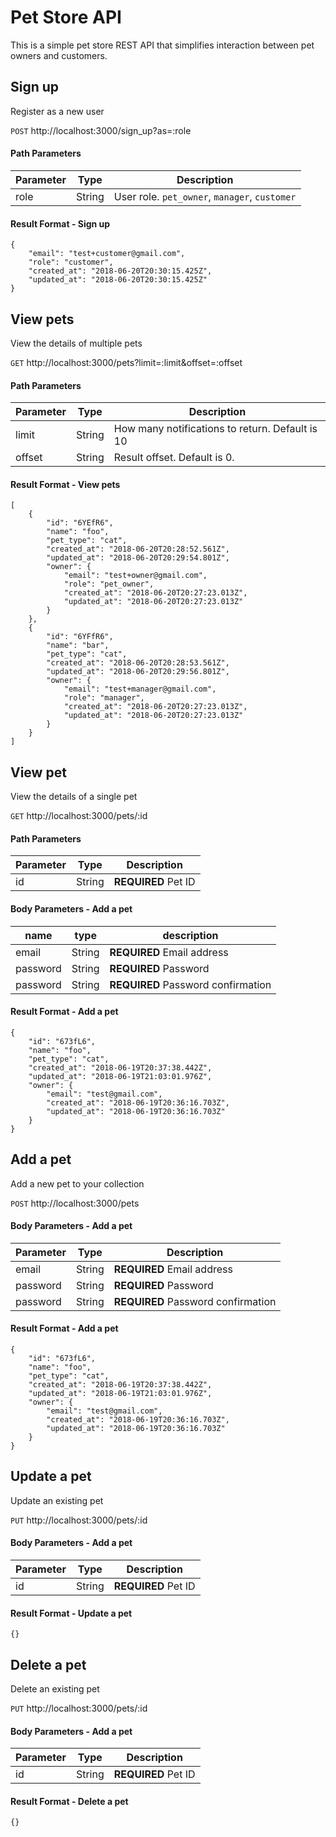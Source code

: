 # Pet Store API

This is a simple pet store REST API that simplifies interaction between pet owners and customers.

## Sign up
Register as a new user

`POST` http://localhost:3000/sign_up?as=:role

#### Path Parameters
| Parameter | Type    | Description    |
| ---- | ------- | -------------- |
| role | String | User role. `pet_owner`, `manager`, `customer`   |

#### Result Format - Sign up
```
{
	"email": "test+customer@gmail.com",
	"role": "customer",
	"created_at": "2018-06-20T20:30:15.425Z",
	"updated_at": "2018-06-20T20:30:15.425Z"
}
```

## View pets
View the details of multiple pets

`GET` http://localhost:3000/pets?limit=:limit&offset=:offset

#### Path Parameters
| Parameter | Type    | Description    |
| ---- | ------- | -------------- |
| limit | String | How many notifications to return. Default is 10   |
| offset | String | Result offset. Default is 0.  |

#### Result Format - View pets
```
[
	{
		"id": "6YEfR6",
		"name": "foo",
		"pet_type": "cat",
		"created_at": "2018-06-20T20:28:52.561Z",
		"updated_at": "2018-06-20T20:29:54.801Z",
		"owner": {
			"email": "test+owner@gmail.com",
			"role": "pet_owner",
			"created_at": "2018-06-20T20:27:23.013Z",
			"updated_at": "2018-06-20T20:27:23.013Z"
		}
	},
	{
		"id": "6YFfR6",
		"name": "bar",
		"pet_type": "cat",
		"created_at": "2018-06-20T20:28:53.561Z",
		"updated_at": "2018-06-20T20:29:56.801Z",
		"owner": {
			"email": "test+manager@gmail.com",
			"role": "manager",
			"created_at": "2018-06-20T20:27:23.013Z",
			"updated_at": "2018-06-20T20:27:23.013Z"
		}
	}
]
```



## View pet
View the details of a single pet


`GET` http://localhost:3000/pets/:id

#### Path Parameters
| Parameter | Type    | Description    |
| ---- | ------- | -------------- |
| id | String | **REQUIRED** Pet ID   |



#### Body Parameters - Add a pet 

| name | type    | description    |
| ---- | ------- | -------------- |
| email | String | **REQUIRED** Email address   |
| password | String | **REQUIRED** Password   |
| password | String | **REQUIRED** Password confirmation   |

#### Result Format - Add a pet
```
{
	"id": "673fL6",
	"name": "foo",
	"pet_type": "cat",
	"created_at": "2018-06-19T20:37:38.442Z",
	"updated_at": "2018-06-19T21:03:01.976Z",
	"owner": {
		"email": "test@gmail.com",
		"created_at": "2018-06-19T20:36:16.703Z",
		"updated_at": "2018-06-19T20:36:16.703Z"
	}
}
```

## Add a pet
Add a new pet to your collection

`POST` http://localhost:3000/pets

#### Body Parameters - Add a pet 

| Parameter | Type    | Description    |
| ---- | ------- | -------------- |
| email | String | **REQUIRED** Email address   |
| password | String | **REQUIRED** Password   |
| password | String | **REQUIRED** Password confirmation   |

#### Result Format - Add a pet
```
{
	"id": "673fL6",
	"name": "foo",
	"pet_type": "cat",
	"created_at": "2018-06-19T20:37:38.442Z",
	"updated_at": "2018-06-19T21:03:01.976Z",
	"owner": {
		"email": "test@gmail.com",
		"created_at": "2018-06-19T20:36:16.703Z",
		"updated_at": "2018-06-19T20:36:16.703Z"
	}
}
```

## Update a pet

Update an existing pet


`PUT` http://localhost:3000/pets/:id

#### Body Parameters - Add a pet 

| Parameter | Type    | Description    |
| ---- | ------- | -------------- |
| id | String | **REQUIRED** Pet ID   |

#### Result Format - Update a pet
```
{}
```

## Delete a pet
Delete an existing pet


`PUT` http://localhost:3000/pets/:id

#### Body Parameters - Add a pet 

| Parameter | Type    | Description    |
| ---- | ------- | -------------- |
| id | String | **REQUIRED** Pet ID   |

#### Result Format - Delete a pet
```
{}
```
